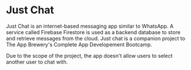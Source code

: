 # Just Chat

Just Chat is an internet-based messaging app similar to WhatsApp. A service called Firebase Firestore is used as a backend database to store and retrieve messages from the cloud. Just chat is a companion project to The App Brewery's Complete App Developement Bootcamp.

Due to the scope of the project, the app doesn't allow users to select another user to chat with.


